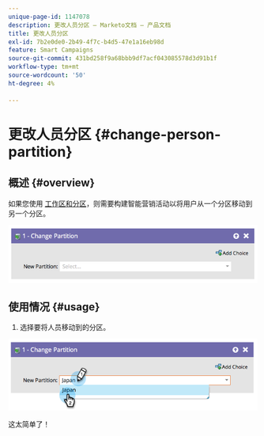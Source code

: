 ```yaml
---
unique-page-id: 1147078
description: 更改人员分区 — Marketo文档 — 产品文档
title: 更改人员分区
exl-id: 7b2e0de0-2b49-4f7c-b4d5-47e1a16eb98d
feature: Smart Campaigns
source-git-commit: 431bd258f9a68bbb9df7acf043085578d3d91b1f
workflow-type: tm+mt
source-wordcount: '50'
ht-degree: 4%

---
```


# 更改人员分区 {#change-person-partition}

## 概述 {#overview}

如果您使用 [工作区和分区](/help/marketo/product-docs/administration/workspaces-and-person-partitions/understanding-workspaces-and-person-partitions.md)，则需要构建智能营销活动以将用户从一个分区移动到另一个分区。

![](assets/one-3.png)

## 使用情况 {#usage}

1. 选择要将人员移动到的分区。

![](assets/two-3.png)

这太简单了！
